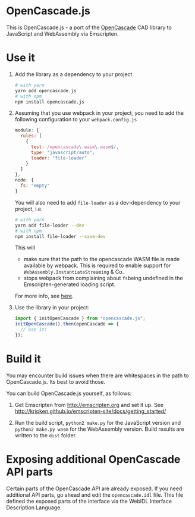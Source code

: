 OpenCascade.js
==============

This is OpenCascade.js - a port of the [OpenCascade](https://www.opencascade.com/) CAD library to JavaScript and WebAssembly via Emscripten.

# Use it

1. Add the library as a dependency to your project

    ```sh
    # with yarn
    yarn add opencascade.js
    # with npm
    npm install opencascade.js
    ```

2. Assuming that you use webpack in your project, you need to add the following configuration to your `webpack.config.js`

    ``` javascript
    module: {
      rules: [
        {
          test: /opencascade\.wasm\.wasm$/,
          type: "javascript/auto",
          loader: "file-loader"
        }
      ]
    },
    node: {
      fs: "empty"
    }
    ```
    You will also need to add `file-loader` as a dev-dependency to your project, i.e.

    ```sh
    # with yarn
    yarn add file-loader --dev
    # with npm
    npm install file-loader --save-dev
    ```

    This will

    * make sure that the path to the opencascade WASM file is made available by webpack. This is required to enable support for `WebAssembly.InstantiateStreaming` & Co.
    * stops webpack from complaining about `fs`being undefined in the Emscripten-generated loading script.
    
    For more info, see [here](https://gist.github.com/surma/b2705b6cca29357ebea1c9e6e15684cc).

3. Use the library in your project:
    ``` javascript
    import { initOpenCascade } from "opencascade.js";
    initOpenCascade().then(openCascade => {
      // use it!
    });
    ```

# Build it

You may encounter build issues when there are whitespaces in the path to OpenCascade.js. Its best to avoid those.

You can build OpenCascade.js yourself, as follows:

1. Get Emscripten from http://emscripten.org and set it up. See http://kripken.github.io/emscripten-site/docs/getting_started/

2. Run the build script, `python2 make.py` for the JavaScript version and `python2 make.py wasm` for the WebAssembly version. Build results are written to the `dist` folder.

# Exposing additional OpenCascade API parts

Certain parts of the OpenCascade API are already exposed. If you need additional API parts, go ahead and edit the `opencascade.idl` file. This file defined the exposed parts of the interface via the WebIDL Interface Description Language.
